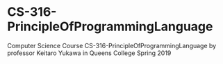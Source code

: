# CS-316-PrincipleOfProgrammingLanguage
Computer Science Course CS-316-PrincipleOfProgrammingLanguage by professor Keitaro Yukawa  in Queens College Spring 2019
